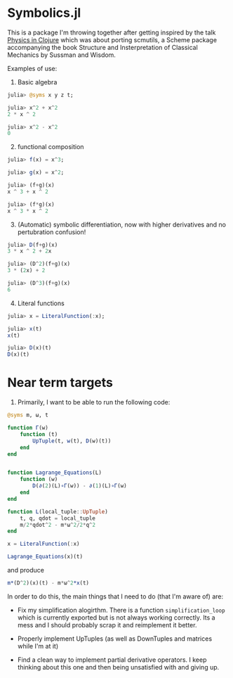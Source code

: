 # Symbolics.jl

This is a package I'm throwing together after getting inspired by the talk [Physics in Clojure](https://www.youtube.com/watch?v=7PoajCqNKpg) which was about porting scmutils, a Scheme package accompanying the book Structure and Insterpretation of Classical Mechanics by Sussman and Wisdom. 

Examples of use:

1) Basic algebra
```julia
julia> @syms x y z t;

julia> x^2 + x^2
2 * x ^ 2

julia> x^2 - x^2
0
```

2) functional composition
```julia
julia> f(x) = x^3;

julia> g(x) = x^2;

julia> (f+g)(x)
x ^ 3 + x ^ 2

julia> (f*g)(x)
x ^ 3 * x ^ 2
```

3) (Automatic) symbolic differentiation, now with higher derivatives and no pertubration confusion!
```julia
julia> D(f+g)(x)
3 * x ^ 2 + 2x

julia> (D^2)(f+g)(x)
3 * (2x) + 2

julia> (D^3)(f+g)(x)
6
```

4) Literal functions
```julia
julia> x = LiteralFunction(:x);

julia> x(t)
x(t)

julia> D(x)(t)
D(x)(t)
```

# Near term targets
1) Primarily, I want to be able to run the following code:
```julia
@syms m, ω, t

function Γ(w)
    function (t)
        UpTuple(t, w(t), D(w)(t))
    end
end


function Lagrange_Equations(L)
    function (w)
        D(∂(2)(L)∘Γ(w)) - ∂(1)(L)∘Γ(w)
    end
end

function L(local_tuple::UpTuple)
    t, q, qdot = local_tuple
    m/2*qdot^2 - m*ω^2/2*q^2
end

x = LiteralFunction(:x)

Lagrange_Equations(x)(t)
```
and produce
```julia
m*(D^2)(x)(t) - m*ω^2*x(t)
```

In order to do this, the main things that I need to do (that I'm aware of) are:

* Fix my simplification alogirthm. There is a function `simplification_loop` which is currently exported but is not always working correctly. Its a mess and I should probably scrap it and reimplement it better.

* Properly implement UpTuples (as well as DownTuples and matrices while I'm at it) 

* Find a clean way to implement partial derivative operators. I keep thinking about this one and then being unsatisfied with and giving up. 

